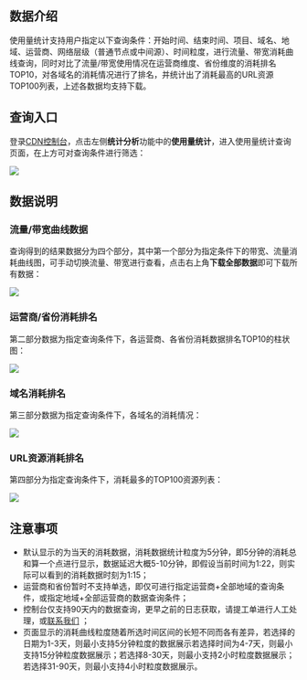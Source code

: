 ## 数据介绍

使用量统计支持用户指定以下查询条件：开始时间、结束时间、项目、域名、地域、运营商、网络层级（普通节点或中间源）、时间粒度，进行流量、带宽消耗曲线查询，同时对比了流量/带宽使用情况在运营商维度、省份维度的消耗排名TOP10，对各域名的消耗情况进行了排名，并统计出了消耗最高的URL资源TOP100列表，上述各数据均支持下载。



## 查询入口

登录[CDN控制台]()，点击左侧**统计分析**功能中的**使用量统计**，进入使用量统计查询页面，在上方可对查询条件进行筛选：

![](https://mc.qcloudimg.com/static/img/9082dbd5b6e652043a1983a533a8b2c4/image.png)



## 数据说明

### 流量/带宽曲线数据

查询得到的结果数据分为四个部分，其中第一个部分为指定条件下的带宽、流量消耗曲线图，可手动切换流量、带宽进行查看，点击右上角**下载全部数据**即可下载所有数据：

![](https://mc.qcloudimg.com/static/img/eb53df25faecf0f39926e24904654278/image.png)



### 运营商/省份消耗排名

第二部分数据为指定查询条件下，各运营商、各省份消耗数据排名TOP10的柱状图：

![](https://mc.qcloudimg.com/static/img/8bba8a9ea42c924ad24505ef4d15deef/image.png)

### 域名消耗排名

第三部分数据为指定查询条件下，各域名的消耗情况：

![](https://mc.qcloudimg.com/static/img/eecb37d326beb154a53c590c7a027e27/image.png)

### URL资源消耗排名

第四部分为指定查询条件下，消耗最多的TOP100资源列表：

![](https://mc.qcloudimg.com/static/img/1bf9faf5f948731f4843f5ea18a4e056/image.png)



## 注意事项

- 默认显示的为当天的消耗数据，消耗数据统计粒度为5分钟，即5分钟的消耗总和算一个点进行显示，数据延迟大概5-10分钟，即假设当前时间为1:22，则实际可以看到的消耗数据时刻为1:15；
- 运营商和省份暂时不支持单选，即仅可进行指定运营商+全部地域的查询条件，或指定地域+全部运营商的数据查询条件；
- 控制台仅支持90天内的数据查询，更早之前的日志获取，请提工单进行人工处理，或[联系我们]() ；
- 页面显示的消耗曲线粒度随着所选时间区间的长短不同而各有差异，若选择的日期为1-3天，则最小支持5分钟粒度的数据展示若选择时间为4-7天，则最小支持15分钟粒度数据展示；若选择8-30天，则最小支持2小时粒度数据展示；若选择31-90天，则最小支持4小时粒度数据展示。











